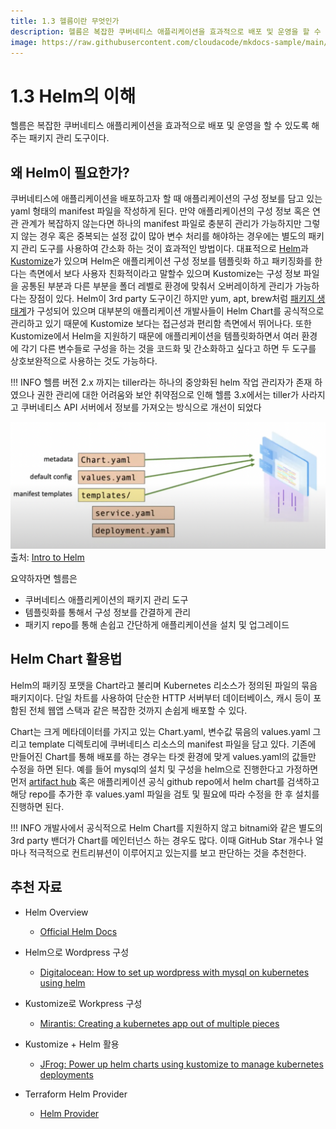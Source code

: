 ```yaml
---
title: 1.3 헬름이란 무엇인가
description: 헬름은 복잡한 쿠버네티스 애플리케이션을 효과적으로 배포 및 운영을 할 수 있도록 해주는 패키지 관리 도구
image: https://raw.githubusercontent.com/cloudacode/mkdocs-sample/main/docs/assets/container-run.png
---
```


# 1.3 Helm의 이해

헬름은 복잡한 쿠버네티스 애플리케이션을 효과적으로 배포 및 운영을 할 수 있도록 해주는 패키지 관리 도구이다.

## 왜 Helm이 필요한가?

쿠버네티스에 애플리케이션을 배포하고자 할 때 애플리케이션의 구성 정보를 담고 있는 yaml 형태의 manifest 파일을 작성하게 된다. 만약 애플리케이션의 구성 정보 혹은 연관 관계가 복잡하지 않는다면 하나의 manifest 파일로 충분히 관리가 가능하지만 그렇지 않는 경우 혹은 중복되는 설정 값이 많아 변수 처리를 해야하는 경우에는 별도의 패키지 관리 도구를 사용하여 간소화 하는 것이 효과적인 방법이다. 대표적으로 [Helm](https://helm.sh/)과 [Kustomize](https://kustomize.io/)가 있으며 Helm은 애플리케이션 구성 정보를 템플릿화 하고 패키징화를 한다는 측면에서 보다 사용자 친화적이라고 말할수 있으며 Kustomize는 구성 정보 파일을 공통된 부분과 다른 부분을 폴더 레벨로 환경에 맞춰서 오버레이하게 관리가 가능하다는 장점이 있다. Helm이 3rd party 도구이긴 하지만 yum, apt, brew처럼 [패키지 생태계](https://artifacthub.io/packages/search?kind=0)가 구성되어 있으며 대부분의 애플리케이션 개발사들이 Helm Chart를 공식적으로 관리하고 있기 때문에 Kustomize 보다는 접근성과 편리함 측면에서 뛰어나다. 또한 Kustomize에서 Helm을 지원하기 때문에 애플리케이션을 템플릿화하면서 여러 환경에 각기 다른 변수들로 구성을 하는 것을 코드화 및 간소화하고 싶다고 하면 두 도구를 상호보완적으로 사용하는 것도 가능하다.

!!! INFO 
    헬름 버전 2.x 까지는 tiller라는 하나의 중앙화된 helm 작업 관리자가 존재 하였으나 권한 관리에 대한 어려움와 보안 취약점으로 인해 헬름 3.x에서는 tiller가 사라지고 쿠버네티스 API 서버에서 정보를 가져오는 방식으로 개선이 되었다 

![helm-chart](assets/helm-chart.png)
출처: [Intro to Helm](https://www.youtube.com/watch?v=Zzwq9FmZdsU)


요약하자면 헬름은

* 쿠버네티스 애플리케이션의 패키지 관리 도구
* 템플릿화를 통해서 구성 정보를 간결하게 관리
* 패키지 repo를 통해 손쉽고 간단하게 애플리케이션을 설치 및 업그레이드 

## Helm Chart 활용법

Helm의 패키징 포맷을 Chart라고 불리며 Kubernetes 리소스가 정의된 파일의 묶음 패키지이다. 단일 차트를 사용하여 단순한 HTTP 서버부터 데이터베이스, 캐시 등이 포함된 전체 웹앱 스택과 같은 복잡한 것까지 손쉽게 배포할 수 있다. 

Chart는 크게 메타데이터를 가지고 있는 Chart.yaml, 변수값 묶음의 values.yaml 그리고 template 디렉토리에 쿠버네티스 리소스의 manifest 파일을 담고 있다. 기존에 만들어진 Chart를 통해 배포를 하는 경우는 타겟 환경에 맞게 values.yaml의 값들만 수정을 하면 된다. 예를 들어 mysql의 설치 및 구성을 helm으로 진행한다고 가정하면 먼저 [artifact hub](https://artifacthub.io/packages/search?ts_query_web=mysql&sort=relevance&page=1) 혹은 애플리케이션 공식 github repo에서 helm chart를 검색하고 해당 repo를 추가한 후 values.yaml 파일을 검토 및 필요에 따라 수정을 한 후 설치를 진행하면 된다.

!!! INFO
    개발사에서 공식적으로 Helm Chart를 지원하지 않고 bitnami와 같은 별도의 3rd party 밴더가 Chart를 메인터넌스 하는 경우도 많다. 이때 GitHub Star 개수나 얼마나 적극적으로 컨트리뷰션이 이루어지고 있는지를 보고 판단하는 것을 추천한다. 


## 추천 자료

* Helm Overview
    * [Official Helm Docs](https://helm.sh/docs/)

* Helm으로 Wordpress 구성
    * [Digitalocean: How to set up wordpress with mysql on kubernetes using helm](https://www.digitalocean.com/community/tutorials/how-to-set-up-wordpress-with-mysql-on-kubernetes-using-helm)

* Kustomize로 Workpress 구성
    * [Mirantis: Creating a kubernetes app out of multiple pieces](https://www.mirantis.com/blog/introduction-to-kustomize-part-1-creating-a-kubernetes-app-out-of-multiple-pieces/)

* Kustomize + Helm 활용
    * [JFrog: Power up helm charts using kustomize to manage kubernetes deployments](https://jfrog.com/blog/power-up-helm-charts-using-kustomize-to-manage-kubernetes-deployments/)

* Terraform Helm Provider
    * [Helm Provider](https://registry.terraform.io/providers/hashicorp/helm/latest/docs)
